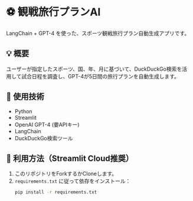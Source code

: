 # ⚽ 観戦旅行プランAI

LangChain + GPT-4 を使った、スポーツ観戦旅行プラン自動生成アプリです。

## 💡 概要

ユーザーが指定したスポーツ、国、年、月に基づいて、DuckDuckGo検索を活用して試合日程を調査し、GPT-4が5日間の旅行プランを自動生成します。

## 🧪 使用技術

- Python
- Streamlit
- OpenAI GPT-4 (要APIキー)
- LangChain
- DuckDuckGo検索ツール

## 🚀 利用方法（Streamlit Cloud推奨）

1. このリポジトリをForkするかCloneします。
2. `requirements.txt` に従って依存をインストール：
   ```bash
   pip install -r requirements.txt
